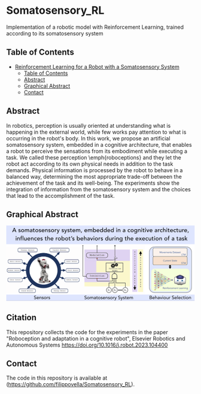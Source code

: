 # Somatosensory_RL

Implementation of a robotic model with Reinforcement Learning, trained according to its somatosensory system


## Table of Contents

- [Reinforcement Learning for a Robot with a Somatosensory System](#RL_somatosensory)
  - [Table of Contents](#table-of-contents)
  - [Abstract](#abstract)
  - [Graphical Abstract](#graphical-abstract)
  - [Contact](#contact)
   <!-- (- [Citation](#citation)- -->

## Abstract

In robotics, perception is usually oriented at understanding what is happening in the external world, while few works pay attention to what is occurring in the robot's body. In this work, we propose an artificial somatosensory system,  embedded in a cognitive architecture, that enables a robot to perceive the sensations from its embodiment while executing a task. We called these perception \emph{roboceptions} and they let the robot act according to its own physical needs in addition to the task demands. Physical information is processed by the robot to behave in a balanced way, determining the most appropriate trade-off between the achievement of the task and its well-being. The experiments show the integration of information from the somatosensory system and the choices that lead to the accomplishment of the task.

## Graphical Abstract

![Graphical Abstract of the Robot Somatosensory System](/res/images/graph_abs.png "Graphical Abstract")

##  Citation

This repository collects the code for the experiments in the paper "Roboception and adaptation in a cognitive robot", Elsevier Robotics and Autonomous Systems https://doi.org/10.1016/j.robot.2023.104400

##  Contact

The code in this repository is available at (https://github.com/filippovella/Somatosensory_RL).
